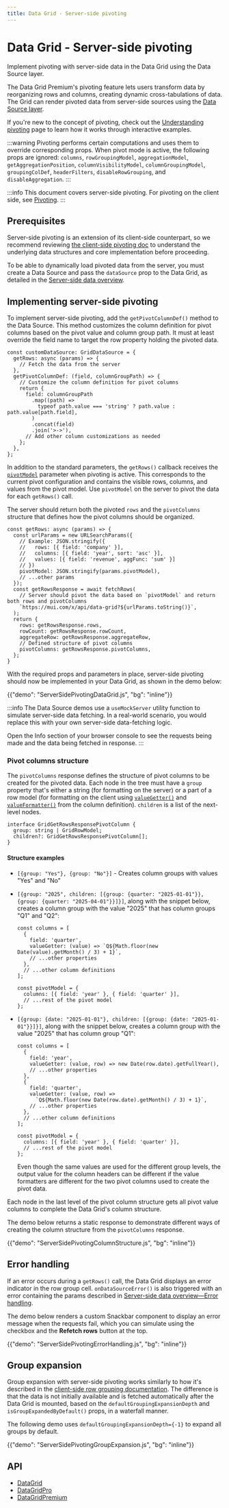 ```yaml
---
title: Data Grid - Server-side pivoting
---
```


# Data Grid - Server-side pivoting [<span class="plan-premium"></span>](/x/introduction/licensing/#premium-plan 'Premium plan')

<p class="description">Implement pivoting with server-side data in the Data Grid using the Data Source layer.</p>

The Data Grid Premium's pivoting feature lets users transform data by reorganizing rows and columns, creating dynamic cross-tabulations of data.
The Grid can render pivoted data from server-side sources using the [Data Source layer](/x/react-data-grid/server-side-data/#the-solution-the-data-source-layer).

If you're new to the concept of pivoting, check out the [Understanding pivoting](/x/react-data-grid/pivoting-explained/) page to learn how it works through interactive examples.

:::warning
Pivoting performs certain computations and uses them to override corresponding props.
When pivot mode is active, the following props are ignored: `columns`, `rowGroupingModel`, `aggregationModel`, `getAggregationPosition`, `columnVisibilityModel`, `columnGroupingModel`, `groupingColDef`, `headerFilters`, `disableRowGrouping`, and `disableAggregation`.
:::

:::info
This document covers server-side pivoting.
For pivoting on the client side, see [Pivoting](/x/react-data-grid/pivoting/).
:::

## Prerequisites

Server-side pivoting is an extension of its client-side counterpart, so we recommend reviewing [the client-side pivoting doc](/x/react-data-grid/pivoting/) to understand the underlying data structures and core implementation before proceeding.

To be able to dynamically load pivoted data from the server, you must create a Data Source and pass the `dataSource` prop to the Data Grid, as detailed in the [Server-side data overview](/x/react-data-grid/server-side-data/).

## Implementing server-side pivoting

To implement server-side pivoting, add the `getPivotColumnDef()` method to the Data Source.
This method customizes the column definition for pivot columns based on the pivot value and column group path.
It must at least override the field name to target the row property holding the pivoted data.

```tsx
const customDataSource: GridDataSource = {
  getRows: async (params) => {
    // Fetch the data from the server
  },
  getPivotColumnDef: (field, columnGroupPath) => {
    // Customize the column definition for pivot columns
    return {
      field: columnGroupPath
        .map((path) =>
          typeof path.value === 'string' ? path.value : path.value[path.field],
        )
        .concat(field)
        .join('>->'),
      // Add other column customizations as needed
    };
  },
};
```

In addition to the standard parameters, the `getRows()` callback receives the [`pivotModel`](/x/react-data-grid/pivoting/#pivot-model) parameter when pivoting is active.
This corresponds to the current pivot configuration and contains the visible rows, columns, and values from the pivot model.
Use `pivotModel` on the server to pivot the data for each `getRows()` call.

The server should return both the pivoted `rows` and the `pivotColumns` structure that defines how the pivot columns should be organized.

```tsx
const getRows: async (params) => {
  const urlParams = new URLSearchParams({
    // Example: JSON.stringify({
    //   rows: [{ field: 'company' }],
    //   columns: [{ field: 'year', sort: 'asc' }],
    //   values: [{ field: 'revenue', aggFunc: 'sum' }]
    // })
    pivotModel: JSON.stringify(params.pivotModel),
    // ...other params
  });
  const getRowsResponse = await fetchRows(
    // Server should pivot the data based on `pivotModel` and return both rows and pivotColumns
    `https://mui.com/x/api/data-grid?${urlParams.toString()}`,
  );
  return {
    rows: getRowsResponse.rows,
    rowCount: getRowsResponse.rowCount,
    aggregateRow: getRowsResponse.aggregateRow,
    // Defined structure of pivot columns
    pivotColumns: getRowsResponse.pivotColumns,
  };
}
```

With the required props and parameters in place, server-side pivoting should now be implemented in your Data Grid, as shown in the demo below:

{{"demo": "ServerSidePivotingDataGrid.js", "bg": "inline"}}

:::info
The Data Source demos use a `useMockServer` utility function to simulate server-side data fetching.
In a real-world scenario, you would replace this with your own server-side data-fetching logic.

Open the Info section of your browser console to see the requests being made and the data being fetched in response.
:::

### Pivot columns structure

The `pivotColumns` response defines the structure of pivot columns to be created for the pivoted data.
Each node in the tree must have a `group` property that's either a string (for formatting on the server) or a part of a row model (for formatting on the client using [`valueGetter()`](/x/react-data-grid/column-definition/#value-getter) and [`valueFormatter()`](/x/react-data-grid/column-definition/#value-formatter) from the column definition).
`children` is a list of the next-level nodes.

```tsx
interface GridGetRowsResponsePivotColumn {
  group: string | GridRowModel;
  children?: GridGetRowsResponsePivotColumn[];
}
```

#### Structure examples

- `[{group: "Yes"}, {group: "No"}]` - Creates column groups with values "Yes" and "No"
- `[{group: "2025", children: [{group: {quarter: "2025-01-01"}}, {group: {quarter: "2025-04-01"}}]}]`, along with the snippet below, creates a column group with the value "2025" that has column groups "Q1" and "Q2":

  ```tsx
  const columns = [
    {
      field: 'quarter',
      valueGetter: (value) => `Q${Math.floor(new Date(value).getMonth() / 3) + 1}`,
      // ...other properties
    },
    // ...other column definitions
  ];

  const pivotModel = {
    columns: [{ field: 'year' }, { field: 'quarter' }],
    // ...rest of the pivot model
  };
  ```

- `[{group: {date: "2025-01-01"}, children: [{group: {date: "2025-01-01"}}]}]`, along with the snippet below, creates a column group with the value "2025" that has column group "Q1":

  ```tsx
  const columns = [
    {
      field: 'year',
      valueGetter: (value, row) => new Date(row.date).getFullYear(),
      // ...other properties
    },
    {
      field: 'quarter',
      valueGetter: (value, row) =>
        `Q${Math.floor(new Date(row.date).getMonth() / 3) + 1}`,
      // ...other properties
    },
    // ...other column definitions
  ];

  const pivotModel = {
    columns: [{ field: 'year' }, { field: 'quarter' }],
    // ...rest of the pivot model
  };
  ```

  Even though the same values are used for the different group levels, the output value for the column headers can be different if the value formatters are different for the two pivot columns used to create the pivot data.

Each node in the last level of the pivot column structure gets all pivot value columns to complete the Data Grid's column structure.

The demo below returns a static response to demonstrate different ways of creating the column structure from the `pivotColumns` response.

{{"demo": "ServerSidePivotingColumnStructure.js", "bg": "inline"}}

## Error handling

If an error occurs during a `getRows()` call, the Data Grid displays an error indicator in the row group cell.
`onDataSourceError()` is also triggered with an error containing the params described in [Server-side data overview—Error handling](/x/react-data-grid/server-side-data/#error-handling).

The demo below renders a custom Snackbar component to display an error message when the requests fail, which you can simulate using the checkbox and the **Refetch rows** button at the top.

{{"demo": "ServerSidePivotingErrorHandling.js", "bg": "inline"}}

## Group expansion

Group expansion with server-side pivoting works similarly to how it's described in the [client-side row grouping documentation](/x/react-data-grid/row-grouping/#group-expansion).
The difference is that the data is not initially available and is fetched automatically after the Data Grid is mounted, based on the `defaultGroupingExpansionDepth` and `isGroupExpandedByDefault()` props, in a waterfall manner.

The following demo uses `defaultGroupingExpansionDepth={-1}` to expand all groups by default.

{{"demo": "ServerSidePivotingGroupExpansion.js", "bg": "inline"}}

## API

- [DataGrid](/x/api/data-grid/data-grid/)
- [DataGridPro](/x/api/data-grid/data-grid-pro/)
- [DataGridPremium](/x/api/data-grid/data-grid-premium/)
